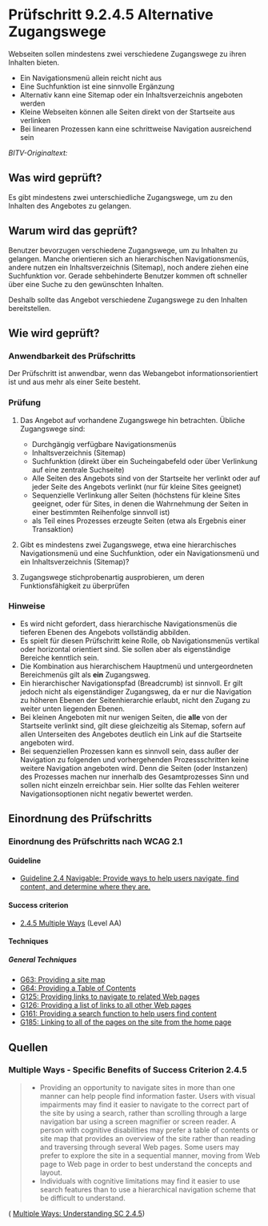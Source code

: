 # Prüfschritt 9.2.4.5 Alternative Zugangswege

Webseiten sollen mindestens zwei verschiedene Zugangswege zu ihren Inhalten bieten.

-   Ein Navigationsmenü allein reicht nicht aus
-   Eine Suchfunktion ist eine sinnvolle Ergänzung
-   Alternativ kann eine Sitemap oder ein Inhaltsverzeichnis angeboten werden
-   Kleine Webseiten können alle Seiten direkt von der Startseite aus verlinken
-   Bei linearen Prozessen kann eine schrittweise Navigation ausreichend sein

_BITV-Originaltext:_

## Was wird geprüft?

Es gibt mindestens zwei unterschiedliche Zugangswege, um zu den Inhalten des Angebotes zu gelangen.

## Warum wird das geprüft?

Benutzer bevorzugen verschiedene Zugangswege, um zu Inhalten zu gelangen. Manche orientieren sich an hierarchischen Navigationsmenüs, andere nutzen ein Inhaltsverzeichnis (Sitemap), noch andere ziehen eine Suchfunktion vor. Gerade sehbehinderte Benutzer kommen oft schneller über eine Suche zu den gewünschten Inhalten.

Deshalb sollte das Angebot verschiedene Zugangswege zu den Inhalten bereitstellen.

## Wie wird geprüft?

### Anwendbarkeit des Prüfschritts

Der Prüfschritt ist anwendbar, wenn das Webangebot informationsorientiert ist und aus mehr als einer Seite besteht.

### Prüfung

1.  Das Angebot auf vorhandene Zugangswege hin betrachten. Übliche Zugangswege sind:

    -   Durchgängig verfügbare Navigationsmenüs
    -   Inhaltsverzeichnis (Sitemap)
    -   Suchfunktion (direkt über ein Sucheingabefeld oder über Verlinkung auf eine zentrale Suchseite)
    -   Alle Seiten des Angebots sind von der Startseite her verlinkt oder auf jeder Seite des Angebots verlinkt (nur für kleine Sites geeignet)
    -   Sequenzielle Verlinkung aller Seiten (höchstens für kleine Sites geeignet, oder für Sites, in denen die Wahrnehmung der Seiten in einer bestimmten Reihenfolge sinnvoll ist)
    -   als Teil eines Prozesses erzeugte Seiten (etwa als Ergebnis einer Transaktion)

2.  Gibt es mindestens zwei Zugangswege, etwa eine hierarchisches Navigationsmenü und eine Suchfunktion, oder ein Navigationsmenü und ein Inhaltsverzeichnis (Sitemap)?
3.  Zugangswege stichprobenartig ausprobieren, um deren Funktionsfähigkeit zu überprüfen

### Hinweise

-   Es wird nicht gefordert, dass hierarchische Navigationsmenüs die tieferen Ebenen des Angebots vollständig abbilden.
-   Es spielt für diesen Prüfschritt keine Rolle, ob Navigationsmenüs vertikal oder horizontal orientiert sind. Sie sollen aber als eigenständige Bereiche kenntlich sein.
-   Die Kombination aus hierarchischem Hauptmenü und untergeordneten Bereichmenüs gilt als **ein** Zugangsweg.
-   Ein hierarchischer Navigationspfad (Breadcrumb) ist sinnvoll. Er gilt jedoch nicht als eigenständiger Zugangsweg, da er nur die Navigation zu höheren Ebenen der Seitenhierarchie erlaubt, nicht den Zugang zu weiter unten liegenden Ebenen.
-   Bei kleinen Angeboten mit nur wenigen Seiten, die **alle** von der Startseite verlinkt sind, gilt diese gleichzeitig als Sitemap, sofern auf allen Unterseiten des Angebotes deutlich ein Link auf die Startseite angeboten wird.
-   Bei sequenziellen Prozessen kann es sinnvoll sein, dass außer der Navigation zu folgenden und vorhergehenden Prozessschritten keine weitere Navigation angeboten wird. Denn die Seiten (oder Instanzen) des Prozesses machen nur innerhalb des Gesamtprozesses Sinn und sollen nicht einzeln erreichbar sein. Hier sollte das Fehlen weiterer Navigationsoptionen nicht negativ bewertet werden.

## Einordnung des Prüfschritts

### Einordnung des Prüfschritts nach WCAG 2.1

#### Guideline

-   [Guideline 2.4 Navigable: Provide ways to help users navigate, find content, and determine where they are.](https://www.w3.org/TR/WCAG21/#navigable)

#### Success criterion

-   [2.4.5 Multiple Ways](https://www.w3.org/TR/WCAG21/#multiple-ways) (Level AA)

#### Techniques

##### General Techniques

-   [G63: Providing a site map](https://www.w3.org/WAI/WCAG21/Techniques/general/G63.html)
-   [G64: Providing a Table of Contents](https://www.w3.org/WAI/WCAG21/Techniques/general/G64.html)
-   [G125: Providing links to navigate to related Web pages](https://www.w3.org/WAI/WCAG21/Techniques/general/G125.html)
-   [G126: Providing a list of links to all other Web pages](https://www.w3.org/WAI/WCAG21/Techniques/general/G126.html)
-   [G161: Providing a search function to help users find content](https://www.w3.org/WAI/WCAG21/Techniques/general/G161.html)
-   [G185: Linking to all of the pages on the site from the home page](https://www.w3.org/WAI/WCAG21/Techniques/general/G185.html)

## Quellen

### Multiple Ways - Specific Benefits of Success Criterion 2.4.5

> -   Providing an opportunity to navigate sites in more than one manner can help people find information faster. Users with visual impairments may find it easier to navigate to the correct part of the site by using a search, rather than scrolling through a large navigation bar using a screen magnifier or screen reader. A person with cognitive disabilities may prefer a table of contents or site map that provides an overview of the site rather than reading and traversing through several Web pages. Some users may prefer to explore the site in a sequential manner, moving from Web page to Web page in order to best understand the concepts and layout.
> -   Individuals with cognitive limitations may find it easier to use search features than to use a hierarchical navigation scheme that be difficult to understand.

( [Multiple Ways: Understanding SC 2.4.5](https://www.w3.org/WAI/WCAG21/Understanding/multiple-ways.html))
